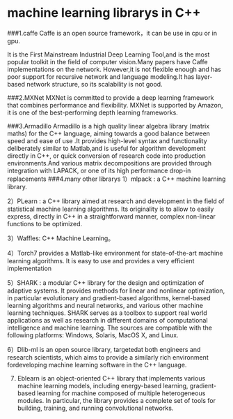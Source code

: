# machine learning librarys in C++

###1.caffe
Caffe is an open source framework，it can be use in cpu or in gpu.

It is the First Mainstream Industrial Deep Learning Tool,and is the most popular toolkit in the field of computer vision.Many papers have Caffe implementations on the network.
However,it is not flexible enough and has poor support for recursive network and language modeling.It has layer-based network structure, so its scalability is not good.

###2.MXNet
MXNet is committed to provide a deep learning framework that combines performance and flexibility. 
MXNet is supported by Amazon, it is one of the best-performing depth learning frameworks.

###3.Armadillo
Armadillo is a high quality linear algebra library (matrix maths) for the C++ language, aiming towards a good balance between speed and ease of use .It provides high-level syntax and functionality deliberately similar to Matlab,and is useful for algorithm development directly in C++, or quick conversion of research code into production environments.And various matrix decompositions are provided through integration with LAPACK, or one of its high performance drop-in replacements
###4.many other librarys
1）mlpack :  a C++ machine learning library.

2）PLearn :  a C++ library aimed at research and development in the field of statistical machine learning algorithms. Its originality is to allow to easily express, directly in C++ in a straightforward manner, complex non-linear functions to be optimized.

3）Waffles: C++ Machine Learning。

4）Torch7 provides a Matlab-like environment for state-of-the-art machine learning algorithms. It is easy to use and provides a very efficient implementation

5）SHARK : a modular C++ library for the design and optimization of adaptive systems. It provides methods for linear and nonlinear optimization, in particular evolutionary and gradient-based algorithms, kernel-based learning algorithms and neural networks, and various other machine learning techniques. SHARK serves as a toolbox to support real world applications as well as research in different domains of computational intelligence and machine learning. The sources are compatible with the following platforms: Windows, Solaris, MacOS X, and Linux.

6）Dlib-ml is an open source library, targetedat both engineers and research scientists, which aims to provide a similarly rich environment fordeveloping machine learning software in the C++ language.

7) Eblearn is an object-oriented C++ library that implements various machine learning models, including energy-based learning, gradient-based learning for machine composed of multiple heterogeneous modules. In particular, the library provides a complete set of tools for building, training, and running convolutional networks.




